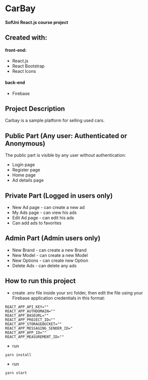 # CarBay
#### SofUni React.js course project

## Created with:
 #### front-end:
 - React.js
 - React Bootstrap
 - React Icons
 #### back-end
 - Firebase
 
## Project Description
  Carbay is a sample platform for selling used cars.
  
## Public Part (Any user: Authenticated or Anonymous)
 The public part is visible by any user without authentication:
 - Login page
 - Register page
 - Home page
 - Ad details page

## Private Part (Logged in users only)
 - New Ad page - can create a new ad
 - My Ads page - can view his ads
 - Edit Ad page - can edit his ads
 - Can add ads to favorites
 

## Admin Part (Admin users only)
 - New Brand - can create a new Brand
 - New Model - can create a new Model
 - New Options - can create new Option
 - Delete Ads - can delete any ads

## How to run this project
 - create .env file inside your src folder, then edit the file using your Firebase application credentials in this format:
<pre><code>REACT_APP_API_KEY=""
REACT_APP_AUTHDOMAIN=""
REACT_APP_BASEURL=""
REACT_APP_PROJECT_ID=""
REACT_APP_STORAGEBUCKET=""
REACT_APP_MESSAGING_SENDER_ID="
REACT_APP_APP_ID=""
REACT_APP_MEASUREMENT_ID=""
</code></pre>
 - run
 <pre><code>yarn install</code></pre>
 - run 
 <pre><code>yarn start</code></pre>
